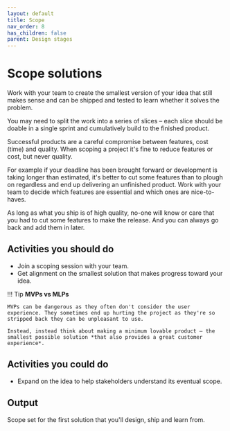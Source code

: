 ```yaml
---
layout: default
title: Scope
nav_order: 8
has_children: false
parent: Design stages
---
```


# Scope solutions

Work with your team to create the smallest version of your idea that still makes sense and can be shipped and tested to learn whether it solves the problem. 

You may need to split the work into a series of slices – each slice should be doable in a single sprint and cumulatively build to the finished product.

Successful products are a careful compromise between features, cost (time) and quality. When scoping a project it's fine to reduce features or cost, but never quality. 

For example if your deadline has been brought forward or development is taking longer than estimated, it's better to cut some features than to plough on regardless and end up delivering an unfinished product. Work with your team to decide which features are essential and which ones are nice-to-haves.

As long as what you ship is of high quality, no-one will know or care that you had to cut some features to make the release. And you can always go back and add them in later.

## Activities you should do

* Join a scoping session with your team.
* Get alignment on the smallest solution that makes progress toward your idea.

!!! Tip
	**MVPs vs MLPs**
	
	MVPs can be dangerous as they often don't consider the user experience. They sometimes end up hurting the project as they're so stripped back they can be unpleasant to use. 
	
	Instead, instead think about making a minimum lovable product – the smallest possible solution *that also provides a great customer experience*.

## Activities you could do

* Expand on the idea to help stakeholders understand its eventual scope.

## Output

Scope set for the first solution that you'll design, ship and learn from.

